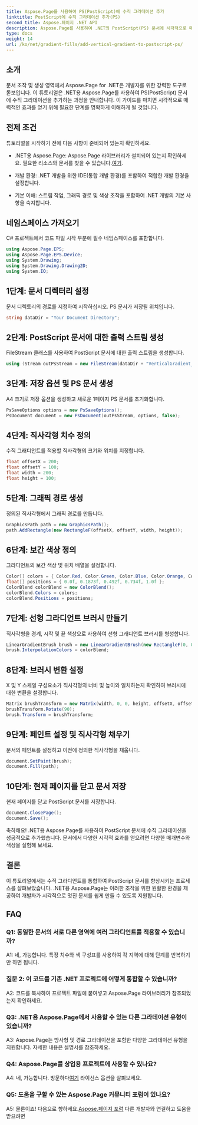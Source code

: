```yaml
---
title: Aspose.Page를 사용하여 PS(PostScript)에 수직 그라데이션 추가
linktitle: PostScript에 수직 그라데이션 추가(PS)
second_title: Aspose.페이지 .NET API
description: Aspose.Page를 사용하여 .NET의 PostScript(PS) 문서에 시각적으로 매력적인 수직 그라데이션을 추가하는 방법을 알아보세요. 이 단계별 가이드를 통해 문서 작성 수준을 높이세요.
type: docs
weight: 14
url: /ko/net/gradient-fills/add-vertical-gradient-to-postscript-ps/
---
```

## 소개

문서 조작 및 생성 영역에서 Aspose.Page for .NET은 개발자를 위한 강력한 도구로 돋보입니다. 이 튜토리얼은 .NET용 Aspose.Page를 사용하여 PS(PostScript) 문서에 수직 그라데이션을 추가하는 과정을 안내합니다. 이 가이드를 마치면 시각적으로 매력적인 효과를 얻기 위해 필요한 단계를 명확하게 이해하게 될 것입니다.

## 전제 조건

튜토리얼을 시작하기 전에 다음 사항이 준비되어 있는지 확인하세요.

-  .NET용 Aspose.Page: Aspose.Page 라이브러리가 설치되어 있는지 확인하세요. 필요한 리소스와 문서를 찾을 수 있습니다.[여기](https://reference.aspose.com/page/net/).

- 개발 환경: .NET 개발을 위한 IDE(통합 개발 환경)를 포함하여 적합한 개발 환경을 설정합니다.

- 기본 이해: 스트림 작업, 그래픽 경로 및 색상 조작을 포함하여 .NET 개발의 기본 사항을 숙지합니다.

## 네임스페이스 가져오기

C# 프로젝트에서 코드 파일 시작 부분에 필수 네임스페이스를 포함합니다.

```csharp
using Aspose.Page.EPS;
using Aspose.Page.EPS.Device;
using System.Drawing;
using System.Drawing.Drawing2D;
using System.IO;
```

## 1단계: 문서 디렉터리 설정

문서 디렉토리의 경로를 지정하여 시작하십시오. PS 문서가 저장될 위치입니다.

```csharp
string dataDir = "Your Document Directory";
```

## 2단계: PostScript 문서에 대한 출력 스트림 생성

FileStream 클래스를 사용하여 PostScript 문서에 대한 출력 스트림을 생성합니다.

```csharp
using (Stream outPsStream = new FileStream(dataDir + "VerticalGradient_outPS.ps", FileMode.Create))
```

## 3단계: 저장 옵션 및 PS 문서 생성

A4 크기로 저장 옵션을 생성하고 새로운 1페이지 PS 문서를 초기화합니다.

```csharp
PsSaveOptions options = new PsSaveOptions();
PsDocument document = new PsDocument(outPsStream, options, false);
```

## 4단계: 직사각형 치수 정의

수직 그래디언트를 적용할 직사각형의 크기와 위치를 지정합니다.

```csharp
float offsetX = 200;
float offsetY = 100;
float width = 200;
float height = 100;
```

## 5단계: 그래픽 경로 생성

정의된 직사각형에서 그래픽 경로를 만듭니다.

```csharp
GraphicsPath path = new GraphicsPath();
path.AddRectangle(new RectangleF(offsetX, offsetY, width, height));
```

## 6단계: 보간 색상 정의

그라디언트의 보간 색상 및 위치 배열을 설정합니다.

```csharp
Color[] colors = { Color.Red, Color.Green, Color.Blue, Color.Orange, Color.DarkOliveGreen };
float[] positions = { 0.0f, 0.1873f, 0.492f, 0.734f, 1.0f };
ColorBlend colorBlend = new ColorBlend();
colorBlend.Colors = colors;
colorBlend.Positions = positions;
```

## 7단계: 선형 그라디언트 브러시 만들기

직사각형을 경계, 시작 및 끝 색상으로 사용하여 선형 그래디언트 브러시를 형성합니다.

```csharp
LinearGradientBrush brush = new LinearGradientBrush(new RectangleF(0, 0, width, height), Color.Beige, Color.DodgerBlue, 0f);
brush.InterpolationColors = colorBlend;
```

## 8단계: 브러시 변환 설정

X 및 Y 스케일 구성요소가 직사각형의 너비 및 높이와 일치하는지 확인하여 브러시에 대한 변환을 설정합니다.

```csharp
Matrix brushTransform = new Matrix(width, 0, 0, height, offsetX, offsetY);
brushTransform.Rotate(90);
brush.Transform = brushTransform;
```

## 9단계: 페인트 설정 및 직사각형 채우기

문서의 페인트를 설정하고 이전에 정의한 직사각형을 채웁니다.

```csharp
document.SetPaint(brush);
document.Fill(path);
```

## 10단계: 현재 페이지를 닫고 문서 저장

현재 페이지를 닫고 PostScript 문서를 저장합니다.

```csharp
document.ClosePage();
document.Save();
```

축하해요! .NET용 Aspose.Page를 사용하여 PostScript 문서에 수직 그라데이션을 성공적으로 추가했습니다. 문서에서 다양한 시각적 효과를 얻으려면 다양한 매개변수와 색상을 실험해 보세요.

## 결론

이 튜토리얼에서는 수직 그라디언트를 통합하여 PostScript 문서를 향상시키는 프로세스를 살펴보았습니다. .NET용 Aspose.Page는 이러한 조작을 위한 원활한 환경을 제공하여 개발자가 시각적으로 멋진 문서를 쉽게 만들 수 있도록 지원합니다.

## FAQ

### Q1: 동일한 문서의 서로 다른 영역에 여러 그라디언트를 적용할 수 있습니까?

A1: 네, 가능합니다. 특정 치수와 색 구성표를 사용하여 각 지역에 대해 단계를 반복하기만 하면 됩니다.

### 질문 2: 이 코드를 기존 .NET 프로젝트에 어떻게 통합할 수 있습니까?

A2: 코드를 복사하여 프로젝트 파일에 붙여넣고 Aspose.Page 라이브러리가 참조되었는지 확인하세요.

### Q3: .NET용 Aspose.Page에서 사용할 수 있는 다른 그라데이션 유형이 있습니까?

A3: Aspose.Page는 방사형 및 경로 그라데이션을 포함한 다양한 그라데이션 유형을 지원합니다. 자세한 내용은 설명서를 참조하세요.

### Q4: Aspose.Page를 상업용 프로젝트에 사용할 수 있나요?

 A4: 네, 가능합니다. 방문하다[여기](https://purchase.aspose.com/buy) 라이선스 옵션을 살펴보세요.

### Q5: 도움을 구할 수 있는 Aspose.Page 커뮤니티 포럼이 있나요?

 A5: 물론이죠! 다음으로 향하세요.[Aspose.페이지 포럼](https://forum.aspose.com/c/page/39) 다른 개발자와 연결하고 도움을 받으려면